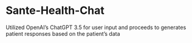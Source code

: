 # Sante-Health-Chat
Utilized OpenAI’s ChatGPT 3.5 for user input and proceeds to generates patient responses based on the patient’s data
